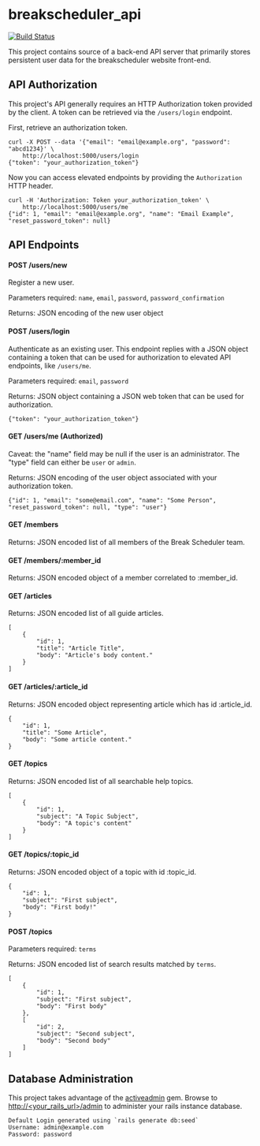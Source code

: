 # breakscheduler_api

[![Build Status](https://travis-ci.org/kevr/breakscheduler_api.svg?branch=master)](https://travis-ci.org/kevr/breakscheduler_api)

This project contains source of a back-end API server that primarily stores persistent user data for the breakscheduler website front-end.

## API Authorization

This project's API generally requires an HTTP Authorization token provided by the client. A token can be retrieved via the `/users/login` endpoint.

First, retrieve an authorization token.

    curl -X POST --data '{"email": "email@example.org", "password": "abcd1234}' \
        http://localhost:5000/users/login
    {"token": "your_authorization_token"}

Now you can access elevated endpoints by providing the `Authorization` HTTP header.

    curl -H 'Authorization: Token your_authorization_token' \
        http://localhost:5000/users/me
    {"id": 1, "email": "email@example.org", "name": "Email Example", "reset_password_token": null}

## API Endpoints

#### POST /users/new

Register a new user.

Parameters required: `name`, `email`, `password`, `password_confirmation`

Returns: JSON encoding of the new user object

#### POST /users/login

Authenticate as an existing user. This endpoint replies with a JSON object containing a token that can be used for authorization to elevated API endpoints, like `/users/me`.

Parameters required: `email`, `password`

Returns: JSON object containing a JSON web token that can be used for authorization.

    {"token": "your_authorization_token"}

#### GET /users/me (Authorized)

Caveat: the "name" field may be null if the user is an administrator. The "type" field can either be `user` or `admin`.

Returns: JSON encoding of the user object associated with your authorization token.

    {"id": 1, "email": "some@email.com", "name": "Some Person", "reset_password_token": null, "type": "user"}

#### GET /members

Returns: JSON encoded list of all members of the Break Scheduler team.

#### GET /members/:member_id

Returns: JSON encoded object of a member correlated to :member_id.

#### GET /articles

Returns: JSON encoded list of all guide articles.

    [
        {
            "id": 1,
            "title": "Article Title",
            "body": "Article's body content."
        }
    ]

#### GET /articles/:article_id

Returns: JSON encoded object representing article which has id :article_id.

    {
        "id": 1,
        "title": "Some Article",
        "body": "Some article content."
    }

#### GET /topics

Returns: JSON encoded list of all searchable help topics.

    [
        {
            "id": 1,
            "subject": "A Topic Subject",
            "body": "A topic's content"
        }
    ]

#### GET /topics/:topic_id

Returns: JSON encoded object of a topic with id :topic_id.

    {
        "id": 1,
        "subject": "First subject",
        "body": "First body!"
    }

#### POST /topics

Parameters required: `terms`

Returns: JSON encoded list of search results matched by `terms`.

    [
        {
            "id": 1,
            "subject": "First subject",
            "body": "First body"
        },
        [
            "id": 2,
            "subject": "Second subject",
            "body": "Second body"
        ]
    ]

## Database Administration

This project takes advantage of the [activeadmin](https://github.com/activeadmin/activeadmin) gem. Browse to [http://<your_rails_url>/admin](#) to administer your rails instance database.

    Default Login generated using `rails generate db:seed`
    Username: admin@example.com
    Password: password
